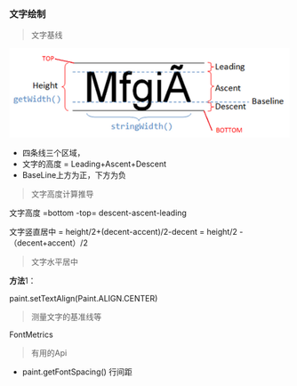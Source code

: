 ### 文字绘制

> 文字基线

![](image\715635.png)

- 四条线三个区域，
- 文字的高度 = Leading+Ascent+Descent
- BaseLine上方为正，下方为负

> 文字高度计算推导

文字高度 =bottom -top= descent-ascent-leading

文字竖直居中 = height/2+(decent-accent)/2-decent = height/2 - （decent+accent）/2

> 文字水平居中

**方法**1：

paint.setTextAlign(Paint.ALIGN.CENTER)



> 测量文字的基准线等

FontMetrics





> 有用的Api

- paint.getFontSpacing() 行间距



